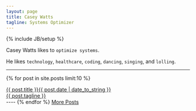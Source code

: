 ```yaml
---
layout: page
title: Casey Watts
tagline: Systems Optimizer
---
```

{% include JB/setup %}

Casey Watts likes to `optimize systems`.

He likes `technology`, `healthcare`, `coding`, `dancing`, `singing`, and `lolling`.

----
{% for post in site.posts limit:10 %}
<a href="{{ BASE_PATH }}{{ post.url }}">
<div class="posttitle">
{{ post.title }}<span class="datesnip">{{ post.date | date_to_string }}</span>
</div>
<div class="postsubtitle">
  {{ post.tagline }}
</div>
</a>
----
{% endfor %}


<a href="archive.html" class="btn btn-large">
More Posts
</a>

